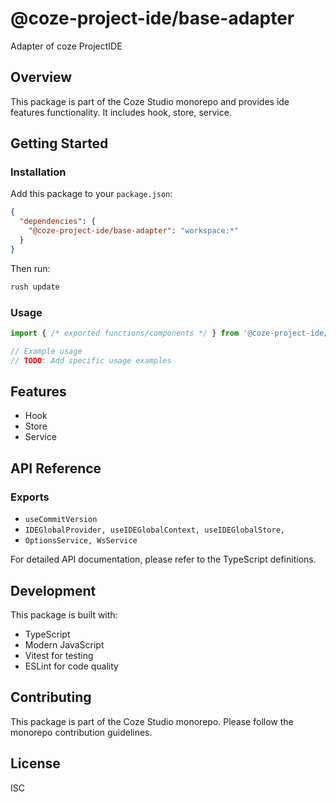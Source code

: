 # @coze-project-ide/base-adapter

Adapter of coze ProjectIDE

## Overview

This package is part of the Coze Studio monorepo and provides ide features functionality. It includes hook, store, service.

## Getting Started

### Installation

Add this package to your `package.json`:

```json
{
  "dependencies": {
    "@coze-project-ide/base-adapter": "workspace:*"
  }
}
```

Then run:

```bash
rush update
```

### Usage

```typescript
import { /* exported functions/components */ } from '@coze-project-ide/base-adapter';

// Example usage
// TODO: Add specific usage examples
```

## Features

- Hook
- Store
- Service

## API Reference

### Exports

- `useCommitVersion`
- `IDEGlobalProvider,
  useIDEGlobalContext,
  useIDEGlobalStore,`
- `OptionsService, WsService`


For detailed API documentation, please refer to the TypeScript definitions.

## Development

This package is built with:

- TypeScript
- Modern JavaScript
- Vitest for testing
- ESLint for code quality

## Contributing

This package is part of the Coze Studio monorepo. Please follow the monorepo contribution guidelines.

## License

ISC
